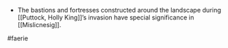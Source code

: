 * The bastions and fortresses constructed around the landscape during [[Puttock, Holly King]]’s invasion have special significance in [[Mislicnesig]].

#faerie 